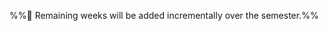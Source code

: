 <link rel="stylesheet" href="{{baseUrl}}/css/main.css">

<include src="../common/header.md" />

<div class="website-content">

<dynamic-panel src="week1/index.md" header=":white_check_mark: Week 1 [Jan 15]" no-close />
<dynamic-panel src="week2/index.md" header=":white_check_mark: Week 2 [Jan 22]" no-close />
<dynamic-panel src="week3/index.md" header=":white_check_mark: Week 3 [Jan 29]" no-close />
<dynamic-panel src="week4/index.md" header=":white_check_mark: Week 4 [Feb 5]" no-close />

<panel header=":exclamation: Week 5 [Feb 12]" expanded no-close>
  <include src="week5/index.md"/>
</panel>

%%:construction: Remaining weeks will be added incrementally over the semester.%%

</div>


